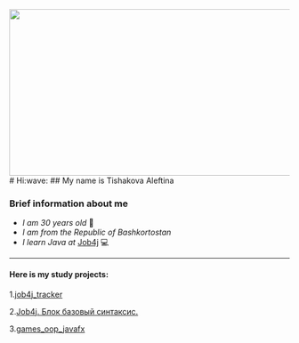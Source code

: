  <img src="[[https://gifer.com/ru/2GU" width="600](https://tenor.com/ru/view/monitors-typing-screen-laptops-new-computer-gif-2554775961674464073](https://ru.freepik.com/free-vector/programming-concept-illustration_236235587.htm#page=2&query=%D0%BF%D1%80%D0%BE%D0%B3%D1%80%D0%B0%D0%BC%D0%BC%D0%B8%D1%81%D1%82&position=25&from_view=keyword&track=ais_hybrid&uuid=36dad968-b76c-4892-b702-65049bd5ac0a))" height="300"/>
# Hi:wave:
## My name is Tishakova Aleftina

### Brief information about me

+ *I am 30 years old* :woman: 
+ *I am from the Republic of Bashkortostan*
+ *I learn Java at* [Job4j](https://job4j.ru/) :computer:

----------

#### Here is my study projects:
1.[job4j_tracker](https://github.com/Aleftina69/job4j_tracker)

2.[Job4j. Блок базовый синтаксис.](https://github.com/Aleftina69/job4j_elementary)

3.[games_oop_javafx](https://github.com/Aleftina69/games_oop_javafx?tab=readme-ov-file)

